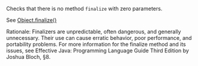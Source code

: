 <div>

Checks that there is no method `finalize` with zero parameters.

</div>

See
[Object.finalize()](https://docs.oracle.com/en/java/javase/11/docs/api/java.base/java/lang/Object.html#finalize())

Rationale: Finalizers are unpredictable, often dangerous, and generally
unnecessary. Their use can cause erratic behavior, poor performance, and
portability problems. For more information for the finalize method and
its issues, see Effective Java: Programming Language Guide Third Edition
by Joshua Bloch, §8.
